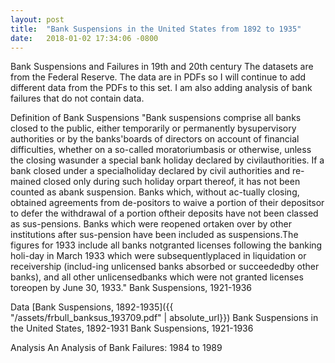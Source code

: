 ```yaml
---
layout: post
title:  "Bank Suspensions in the United States from 1892 to 1935"
date:   2018-01-02 17:34:06 -0800
---
```


Bank Suspensions and Failures in 19th and 20th century
The datasets are from the Federal Reserve. The data are in PDFs so I will continue to add different data from the PDFs to this set. I am also adding analysis of bank failures that do not contain data.

Definition of Bank Suspensions
"Bank suspensions comprise all banks closed to the public, either temporarily or permanently bysupervisory authorities or by the banks'boards of directors on account of financial difficulties, whether on a so-called moratoriumbasis or otherwise, unless the closing wasunder a special bank holiday declared by civilauthorities. If a bank closed under a specialholiday declared by civil authorities and re-mained closed only during such holiday orpart thereof, it has not been counted as abank suspension. Banks which, without ac-tually closing, obtained agreements from de-positors to waive a portion of their depositsor to defer the withdrawal of a portion oftheir deposits have not been classed as sus-pensions. Banks which were reopened ortaken over by other institutions after sus-pension have been included as suspensions.The figures for 1933 include all banks notgranted licenses following the banking holi-day in March 1933 which were subsequentlyplaced in liquidation or receivership (includ-ing unlicensed banks absorbed or succeededby other banks), and all other unlicensedbanks which were not granted licenses toreopen by June 30, 1933." Bank Suspensions, 1921-1936

Data
[Bank Suspensions, 1892-1935]({{ "/assets/frbull_banksus_193709.pdf" | absolute_url}})
Bank Suspensions in the United States, 1892-1931
Bank Suspensions, 1921-1936

Analysis
An Analysis of Bank Failures: 1984 to 1989